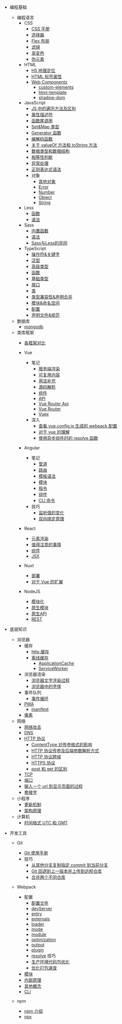 - 编程基础

  - 编程语言
    - CSS
      - [CSS 手册](技术笔记/编程基础/编程语言/CSS/CSS手册.md)
      - [选择器](技术笔记/编程基础/编程语言/CSS/笔记/选择器.md)
      - [Flex 布局](技术笔记/编程基础/编程语言/CSS/笔记/Flex布局.md)
      - [滤镜](技术笔记/编程基础/编程语言/CSS/笔记/滤镜.md)
      - [渐变色](技术笔记/编程基础/编程语言/CSS/笔记/渐变色.md)
      - [伪元素](技术笔记/编程基础/编程语言/CSS/笔记/伪元素.md)
    - HTML
      - [H5 地理定位](技术笔记/编程基础/编程语言/HTML/笔记/H5地理定位.md)
      - [HTML 标签属性](技术笔记/编程基础/编程语言/HTML/笔记/HTML标签属性.md)
      - [Web Components](技术笔记/编程基础/编程语言/HTML/笔记/WebComponents/web-components.md)
        - [custom-elements](技术笔记/编程基础/编程语言/HTML/笔记/WebComponents/custom-elements.md)
        - [html-template](技术笔记/编程基础/编程语言/HTML/笔记/WebComponents/html-template.md)
        - [shadow-dom](技术笔记/编程基础/编程语言/HTML/笔记/WebComponents/shadow-dom.md)
    - JavaScript
      - [JS 中的遍历方法及区别](技术笔记/编程基础/编程语言/JavaScript/笔记/JS中的遍历方法及区别.md)
      - [属性描述符](技术笔记/编程基础/编程语言/JavaScript/笔记/属性描述符.md)
      - [函数尾调用](技术笔记/编程基础/编程语言/JavaScript/笔记/函数尾调用.md)
      - [Set&Map 类型](技术笔记/编程基础/编程语言/JavaScript/笔记/Set&Map类型.md)
      - [Generator 函数](技术笔记/编程基础/编程语言/JavaScript/笔记/Generator函数.md)
      - [编解码函数](技术笔记/编程基础/编程语言/JavaScript/笔记/编解码函数.md)
      - [关于 valueOf 方法和 toString 方法](技术笔记/编程基础/编程语言/JavaScript/笔记/关于valueOf方法和toString方法.md)
      - [数据类型和数据结构](技术笔记/编程基础/编程语言/JavaScript/笔记/数据类型和数据结构.md)
      - [相等性判断](技术笔记/编程基础/编程语言/JavaScript/笔记/相等性判断.md)
      - [异常处理](技术笔记/编程基础/编程语言/JavaScript/笔记/异常处理.md)
      - [正则表达式语法](技术笔记/编程基础/编程语言/JavaScript/笔记/正则表达式语法.md)
      - 对象
        - [其他对象](技术笔记/编程基础/编程语言/JavaScript/笔记/对象/其他对象.md)
        - [Error](技术笔记/编程基础/编程语言/JavaScript/笔记/对象/Error.md)
        - [Number](技术笔记/编程基础/编程语言/JavaScript/笔记/对象/Number.md)
        - [Object](技术笔记/编程基础/编程语言/JavaScript/笔记/对象/Object.md)
        - [String](技术笔记/编程基础/编程语言/JavaScript/笔记/对象/String.md)
    - Less
      - [函数](技术笔记/编程基础/编程语言/Less/笔记/函数.md)
      - [语法](技术笔记/编程基础/编程语言/Less/笔记/语法.md)
    - Sass
      - [内置函数](技术笔记/编程基础/编程语言/Sass/笔记/内置函数.md)
      - [语法](技术笔记/编程基础/编程语言/Sass/笔记/语法.md)
      - [Sass与Less的异同](技术笔记/编程基础/编程语言/Sass/笔记/Sass与Less的异同.md)
    - TypeScript
      - [操作符&关键字](技术笔记/编程基础/编程语言/TypeScript/笔记/操作符&关键字.md)
      - [泛型](技术笔记/编程基础/编程语言/TypeScript/笔记/泛型.md)
      - [高级类型](技术笔记/编程基础/编程语言/TypeScript/笔记/高级类型.md)
      - [函数](技术笔记/编程基础/编程语言/TypeScript/笔记/函数.md)
      - [基础类型](技术笔记/编程基础/编程语言/TypeScript/笔记/基础类型.md)
      - [接口](技术笔记/编程基础/编程语言/TypeScript/笔记/接口.md)
      - [类](技术笔记/编程基础/编程语言/TypeScript/笔记/类.md)
      - [类型兼容性&声明合并](技术笔记/编程基础/编程语言/TypeScript/笔记/类型兼容性&声明合并.md)
      - [模块&命名空间](技术笔记/编程基础/编程语言/TypeScript/笔记/模块&命名空间.md)
      - [配置](技术笔记/编程基础/编程语言/TypeScript/笔记/配置.md)
      - [声明文件&规范](技术笔记/编程基础/编程语言/TypeScript/笔记/声明文件&规范.md)
  - 数据库
    - [mongodb](技术笔记/编程基础/后端知识/数据库/MongoDB/mongodb.md)
  - 类库框架
    - [各框架对比](技术笔记/编程基础/类库框架/各框架对比.md)

    - Vue
      - 笔记
        - [服务端渲染](技术笔记/编程基础/类库框架/Vue/笔记/服务端渲染.md)
        - [可复用内容](技术笔记/编程基础/类库框架/Vue/笔记/可复用内容.md)
        - [用法补充](技术笔记/编程基础/类库框架/Vue/笔记/用法补充.md)
        - [源码解析](技术笔记/编程基础/类库框架/Vue/笔记/源码解析.md)
        - [组件](技术笔记/编程基础/类库框架/Vue/笔记/组件.md)
        - [API](技术笔记/编程基础/类库框架/Vue/笔记/API.md)
        - [Vue Router Api](技术笔记/编程基础/类库框架/Vue/笔记/vue-router-api.md)
        - [Vue Router](技术笔记/编程基础/类库框架/Vue/笔记/vue-router.md)
        - [Vuex](技术笔记/编程基础/类库框架/Vue/笔记/Vuex.md)
      - 深入
        - [查看 vue.config.js 生成的 webpack 配置](技术笔记/编程基础/类库框架/Vue/其他/查看vue.config.js生成的webpack配置.md)
        - [对于 vue 的理解](技术笔记/编程基础/类库框架/Vue/其他/对于vue的理解.md)
        - [使用异步组件时的 resolve 函数](技术笔记/编程基础/类库框架/Vue/其他/使用异步组件时的resolve函数.md)
    - Angular

      - 笔记
        - [管道](技术笔记/编程基础/类库框架/Angular/笔记/管道.md)
        - [路由](技术笔记/编程基础/类库框架/Angular/笔记/路由.md)
        - [模板语法](技术笔记/编程基础/类库框架/Angular/笔记/模板语法.md)
        - [模块](技术笔记/编程基础/类库框架/Angular/笔记/模块.md)
        - [指令](技术笔记/编程基础/类库框架/Angular/笔记/指令.md)
        - [组件](技术笔记/编程基础/类库框架/Angular/笔记/组件.md)
        - [CLI 命令](技术笔记/编程基础/类库框架/Angular/笔记/CLI命令.md)
      - 技巧
        - [监听值的变化](技术笔记/编程基础/类库框架/Angular/技巧/监听值的变化.md)
        - [双向绑定原理](技术笔记/编程基础/类库框架/Angular/技巧/双向绑定原理.md)
    - React
      - [元素渲染](技术笔记/编程基础/类库框架/React/笔记/元素渲染.md)
      - [值得注意的事情](技术笔记/编程基础/类库框架/React/笔记/值得注意的事情.md)
      - [组件](技术笔记/编程基础/类库框架/React/笔记/组件.md)
      - [JSX](技术笔记/编程基础/类库框架/React/笔记/JSX.md)
    - Nuxt
      - [部署](技术笔记/编程基础/类库框架/Nuxt/部署.md)
      - [对于 Vue 的扩展](技术笔记/编程基础/类库框架/Nuxt/对于Vue的扩展.md)
    - NodeJS
      - [模块化](技术笔记/编程基础/类库框架/NodeJS/笔记/模块化.md)
      - [原生模块](技术笔记/编程基础/类库框架/NodeJS/笔记/原生模块.md)
      - [原生API](技术笔记/编程基础/类库框架/NodeJS/笔记/原生API.md)
      - [REST](技术笔记/编程基础/类库框架/NodeJS/笔记/REST.md)


- 底层知识
  - 浏览器
    - 缓存
      - [http 缓存](技术笔记/底层知识/浏览器/缓存/http缓存.md)
      - [离线缓存](技术笔记/底层知识/浏览器/缓存/离线缓存/离线缓存.md)
        - [ApplicationCache](技术笔记/底层知识/浏览器/缓存/离线缓存/ApplicationCache.md)
        - [ServiceWorker](技术笔记/底层知识/浏览器/缓存/离线缓存/ServiceWorker.md)
    - 浏览器渲染
      - [浏览器文字渲染过程](技术笔记/底层知识/浏览器/浏览器渲染/浏览器中的文字渲染过程.md)
      - [浏览器中的字体](技术笔记/底层知识/浏览器/浏览器渲染/浏览器中的字体.md)
    - 事件队列
      - [事件循环](技术笔记/底层知识/浏览器/事件队列/事件循环.md)
    - [PWA](技术笔记/底层知识/浏览器/PWA/PWA.md)
      - [manifest](技术笔记/底层知识/浏览器/PWA/manifest.md)
    - [像素](技术笔记/底层知识/浏览器/像素.md)
  - 网络
    - [网络攻击](技术笔记/底层知识/网络/网络攻击/网络攻击.md)
    - [DNS](技术笔记/底层知识/网络/网络攻击/DNS.md)
    - [HTTP 协议](技术笔记/底层知识/网络/http协议/http协议.md)
      - [ContentType 对传参格式的影响](技术笔记/底层知识/网络/http协议/ContentType对传参格式的影响.md)
      - [HTTP 协议传参及后端参数解析方式](技术笔记/底层知识/网络/http协议/http协议传参及后端参数解析方式.md)
      - [HTTP 协议跨域](技术笔记/底层知识/网络/http协议/http协议跨域.md)
      - [HTTPS 协议](技术笔记/底层知识/网络/http协议/https协议.md)
      - [post 和 get 的区别](技术笔记/底层知识/网络/http协议/post和get的区别.md)
    - [TCP](技术笔记/底层知识/网络/tcp/tcp.md)
    - [端口](技术笔记/底层知识/网络/端口.md)
    - [输入一个 url 到显示页面的过程](技术笔记/底层知识/网络/输入一个url到显示页面的过程.md)
    - [套接字](技术笔记/底层知识/网络/套接字.md)
  - 小程序
    - [更新机制](技术笔记/底层知识/小程序/更新机制.md)
    - [架构原理](技术笔记/底层知识/小程序/架构原理.md)
  - 计算机
    - [时间格式 UTC 和 GMT](技术笔记/底层知识/计算机/时间格式UTC和GMT.md)
- 开发工具

  - Git

    - [Git 使用手册](技术笔记/开发工具/git/git使用手册.md)
    - 技巧
      - [从其他分支复制指定 commit 到当前分支](技术笔记/开发工具/git/技巧/从其他分支复制指定commit到当前分支.md)
      - [Git 回退到上一版本并上传到远程仓库](技术笔记/开发工具/git/技巧/git回退到上一版本并上传到远程仓库.md)
      - [合并两个不同仓库](技术笔记/开发工具/git/技巧/合并两个不同仓库.md)

  - Webpack

    - 配置
      - [配置文件](技术笔记/开发工具/webpack/笔记/配置/配置文件.md)
      - [devServer](技术笔记/开发工具/webpack/笔记/配置/devServer.md)
      - [entry](技术笔记/开发工具/webpack/笔记/配置/entry.md)
      - [externals](技术笔记/开发工具/webpack/笔记/配置/externals.md)
      - [loader](技术笔记/开发工具/webpack/笔记/配置/loader.md)
      - [mode](技术笔记/开发工具/webpack/笔记/配置/mode.md)
      - [module](技术笔记/开发工具/webpack/笔记/配置/module.md)
      - [optimization](技术笔记/开发工具/webpack/笔记/配置/optimization.md)
      - [output](技术笔记/开发工具/webpack/笔记/配置/output.md)
      - [plugin](技术笔记/开发工具/webpack/笔记/配置/plugin.md)
      - [resolve](技术笔记/开发工具/webpack/笔记/配置/resolve.md)
        技巧
      - [生产环境代码包优化](技术笔记/开发工具/webpack/笔记/技巧/生产环境代码包优化.md)
      - [优化打包速度](技术笔记/开发工具/webpack/笔记/技巧/优化打包速度.md)
    - [模块](技术笔记/开发工具/webpack/笔记/模块.md)
    - [内部原理](技术笔记/开发工具/webpack/笔记/内部原理.md)
    - [其他概念](技术笔记/开发工具/webpack/笔记/其他概念.md)
    - [CLI](技术笔记/开发工具/webpack/笔记/CLI.md)

  - npm
    - [npm 介绍](技术笔记/开发工具/npm/npm介绍.md)
    - [npx](技术笔记/开发工具/npm/npx.md)
